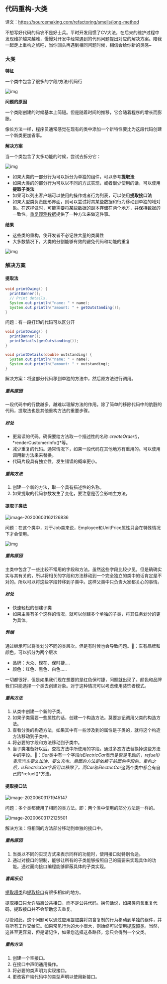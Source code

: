 ## 代码重构-大类

译文：https://sourcemaking.com/refactoring/smells/long-method

不想写好代码的码农不是好士兵。平时开发用惯了CV大法，在后来的维护过程中发现维护越来越难，慢慢对开发中经常遇到的代码问题提出对应的解决方案。陪我一起走上重构之旅吧，当你回头再遇到相同问题时候，相信会给你新的灵感~

### 大类

**特征**

一个类中包含了很多的字段/方法/代码行

![img](https://sourcemaking.com/images/refactoring-illustrations/2x/large-class-1.png)

**问题的原因**

一个类刚创建的时候基本上简短。但是随着时间的推移，它会随着程序的增长而膨胀。

像长方法一样，程序员通常感觉在现有的类中添加一个新特性要比为这段代码创建一个新类更加省事。

**解决方案**

当一个类包含了太多功能的时候，尝试去拆分它：

![img](https://sourcemaking.com/images/refactoring-illustrations/2x/large-class-2.png)

* 如果大类的一部分行为可以拆分为单独的组件，可以参考**提取法**
* 如果大类的的部分行为可以以不同的方式实现，或者很少使用的话，可以使用**提取子类法**
* 如果可以列出客户端可以使用的操作或者行为列表，可以使用**提取接口法**
* 如果大型类负责图形界面，则可以尝试将其某些数据和行为移动到单独的域对象。在这样做时，可能需要将某些数据的副本存储在两个地方，并保持数据的一致性。[重复观测数据](https://sourcemaking.com/refactoring/duplicate-observed-data)提供了一种方法来做这件事。

**结果**

* 这些类的重构，使开发者不必记住大量的类属性
* 大多数情况下，大类的分割能够有效的避免代码和功能的重复

![img](https://sourcemaking.com/images/refactoring-illustrations/2x/large-class-3.png)



### 解决方案

#### 提取法

```java
void printOwing() {
  printBanner();
  // Print details.
  System.out.println("name: " + name);
  System.out.println("amount: " + getOutstanding());
}
```

问题：有一段打印的代码可以区分开

```java
void printOwing() {
  printBanner();
  printDetails(getOutstanding());
}

void printDetails(double outstanding) {
  System.out.println("name: " + name);
  System.out.println("amount: " + outstanding);
}
```

解决方案：将这部分代码移到单独的方法中，然后原方法进行调用。

##### 重构原因

一段代码中的行数越多，越难以理解方法的作用。除了简单的移除代码中的肮脏的代码，提取法也是其他重构方法的重要步骤。

##### 好处

* 更易读的代码。确保要给方法取一个描述性的名称 *createOrder()*，*renderCustomerInfo()*等。
* 减少重复的代码。通常情况下，如果一段代码在其他地方有重用的。可以使用调用新方法来来替换。
* 代码片段具有独立性，发生错误的概率更小。

##### 重构方法

1. 创建一个新的方法，取一个具有描述性的名称。
2. 如果提取的代码参数发生了变化，要注意是否会影响主方法。

#### 提取子类法

![image-20200603162126836](C:\Users\wu\AppData\Roaming\Typora\typora-user-images\image-20200603162126836.png)



问题：在这个类中，对于Job类来说，Employee和UnitPrice属性只会在特殊情况下才会使用。

![img](http://cdn.qiniu.kailaisii.com/typora/202006/03/162133-960849.png)

##### 重构原因

主类中包含了一些比较不常用的字段和方法。虽然这些字段比较少见，但是确确实实与其有关的，所以将相关的字段和方法移动到一个完全独立的类中的话肯定是不对的。所以可以将这些字段转移到子类中。这样父类中只负责大家都关心的事情。

##### 好处

* 快速轻松的创建子类
* 如果主类有多个这样的情况，就可以创建多个单独的子类，将其任务划分的更为具体。

##### 弊端

通过继承可以将类划分不同的类层次。但是有时候也会导致问题。🌰：车有品牌和颜色，可以拆分为两个层次

* 品牌：大众、现在、保时捷....
* 颜色：红色、黑色、白色.....

一切都很好，但是如果我们现在想要的是红色保时捷，问题就出现了。颜色和品牌我们只能选择一个类去创建对象。对于这种情况可以考虑使用装饰者模式。

##### 重构方法

1. 从类中创建一个新的子类。
2. 如果子类需要一些属性的话，创建一个构造方法。莫要忘记调用父类的构造方法。
3. 查看分类的构造方法，如果其中有一些涉及到的属性是子类的，就将这个构造方法移动到子类中。
4. 将必要的字段和方法移动到子类中。
5. 当子类准备好以后。查找方法中所使用的字段。通过多态方法替换掉这些方法中的字段。🌰：*Car*类中有一个字段*isElectricCar*表示是否是电动的，*refuel()*表示汽车要么加油，要么充电。后面的方法是依赖于前面的字段的。重构之后，*isElectricCar*字段可以移除了。而*Car*和*ElectricCar*这两个类中都会有自己的*refuel()*方法。

#### 提取接口法

![image-20200603171945147](C:\Users\wu\AppData\Roaming\Typora\typora-user-images\image-20200603171945147.png)

问题：多个类都使用了相同的类方法。即：两个类中使用的部分方法是一样的。

![image-20200603172125501](http://cdn.qiniu.kailaisii.com/typora/202006/03/172126-524074.png)

解决方法：将相同的方法部分移动到单独的接口中。

##### 重构原因

1. 当类以不同的实现方式来表示同样的功能时，使用接口就特别合适。
2. 通过对接口的限制，能够让所有的子类能够按照自己的需要来实现具体的功能。通过面向接口编程能够屏蔽具体的子类实现。

##### 喜闻乐见

[提取超类](https://sourcemaking.com/refactoring/extract-superclass)和[提取接口](https://sourcemaking.com/refactoring/extract-interface)有很多相似的地方。

提取接口只允许隔离公共接口，而不是公共代码。换句话说，如果类包含重复代码，提取接口并不会帮助您去重复。

尽管如此，这个问题可以通过应用[提取类](https://sourcemaking.com/refactoring/extract-class)将包含复制的行为移动到单独的组件，并将所有工作交给它。如果常见行为的大小很大，则始终可以使用[提取超类](https://sourcemaking.com/refactoring/extract-superclass)。当然，这甚至更容易，但是请记住，如果您选择这条路径，您只会得到一个父类。

##### 重构方法

1. 创建一个空接口。
2. 在接口中声明通用操作。
3. 将必要的类声明为实现接口。
4. 更改客户端代码中的类型声明以使用新接口。

